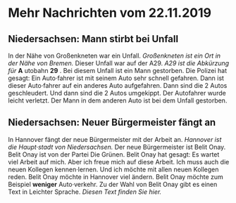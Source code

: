 #          Mehr Nachrichten vom 22.11.2019      


##                Niedersachsen: Mann stirbt bei Unfall            
In der Nähe von Großenkneten war ein Unfall.  *Großenkneten ist ein Ort in der Nähe von Bremen.*  Dieser Unfall war auf der A29.  *A29 ist die Abkürzung für*  **A** utobahn **29** . Bei diesem Unfall ist ein Mann gestorben. Die Polizei hat gesagt: Ein Auto·fahrer ist mit seinem Auto sehr schnell gefahren. Dann ist dieser Auto·fahrer auf ein anderes Auto aufgefahren. Dann sind die 2 Autos geschleudert. Und dann sind die 2 Autos umgekippt. Der Autofahrer wurde leicht verletzt. Der Mann in dem anderen Auto ist bei dem Unfall gestorben. 

##                Niedersachsen: Neuer Bürgermeister fängt an            
In Hannover fängt der neue Bürgermeister mit der Arbeit an.  *Hannover ist die Haupt·stadt von Niedersachsen.*  Der neue Bürgermeister ist Belit Onay. Belit Onay ist von der Partei Die Grünen. Belit Onay hat gesagt: Es wartet viel Arbeit auf mich. Aber ich freue mich auf diese Arbeit. Ich muss auch die neuen Kollegen kennen·lernen. Und ich möchte mit allen neuen Kollegen reden. Belit Onay möchte in Hannover viel ändern. Belit Onay möchte zum Beispiel **weniger** Auto·verkehr. Zu der Wahl von Belit Onay gibt es einen Text in Leichter Sprache. *Diesen Text finden Sie hier.*  
